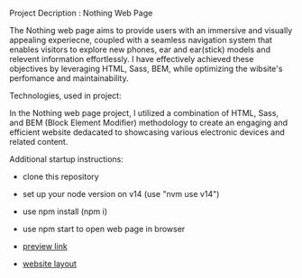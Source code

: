 Project Decription : Nothing Web Page

The Nothing web page aims to provide users with an immersive and visually appealing experiecne, coupled with a seamless navigation system that enables visitors to explore new phones, ear and ear(stick) models and relevent information effortlessly.
I have effectively achieved these objectives by leveraging HTML, Sass, BEM, while optimizing the wibsite's perfomance and maintainability.

Technologies, used in project:

In the Nothing web page project, I utilized a combination of HTML, Sass, and BEM (Block Element Modifier) methodology to create an engaging and efficient website dedacated to showcasing various electronic devices and related content.

Additional startup instructions:
- clone this repository
- set up your node version on v14 (use "nvm use v14")
- use npm install (npm i)
- use npm start to open web page in browser

- [preview link](https://fearparanoia.github.io/Nothing-landing/)
- [website layout](https://www.figma.com/file/DtkQmQ797hk0nI4KfMi2Uq/BOSE-New-Version?node-id=6802%3A139&mode=dev)
